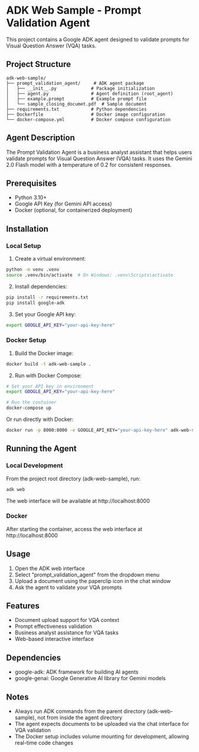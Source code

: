 # ADK Web Sample - Prompt Validation Agent

This project contains a Google ADK agent designed to validate prompts for Visual Question Answer (VQA) tasks.

## Project Structure

```
adk-web-sample/
├── prompt_validation_agent/     # ADK agent package
│   ├── __init__.py             # Package initialization
│   ├── agent.py                # Agent definition (root_agent)
│   ├── example.prompt          # Example prompt file
│   └── sample_closing_documet.pdf  # Sample document
├── requirements.txt            # Python dependencies
├── Dockerfile                  # Docker image configuration
└── docker-compose.yml          # Docker compose configuration
```

## Agent Description

The Prompt Validation Agent is a business analyst assistant that helps users validate prompts for Visual Question Answer (VQA) tasks. It uses the Gemini 2.0 Flash model with a temperature of 0.2 for consistent responses.

## Prerequisites

- Python 3.10+
- Google API Key (for Gemini API access)
- Docker (optional, for containerized deployment)

## Installation

### Local Setup

1. Create a virtual environment:
```bash
python -m venv .venv
source .venv/bin/activate  # On Windows: .venv\Scripts\activate
```

2. Install dependencies:
```bash
pip install -r requirements.txt
pip install google-adk
```

3. Set your Google API key:
```bash
export GOOGLE_API_KEY="your-api-key-here"
```

### Docker Setup

1. Build the Docker image:
```bash
docker build -t adk-web-sample .
```

2. Run with Docker Compose:
```bash
# Set your API key in environment
export GOOGLE_API_KEY="your-api-key-here"

# Run the container
docker-compose up
```

Or run directly with Docker:
```bash
docker run -p 8000:8000 -e GOOGLE_API_KEY="your-api-key-here" adk-web-sample
```

## Running the Agent

### Local Development

From the project root directory (adk-web-sample), run:
```bash
adk web
```

The web interface will be available at http://localhost:8000

### Docker

After starting the container, access the web interface at http://localhost:8000

## Usage

1. Open the ADK web interface
2. Select "prompt_validation_agent" from the dropdown menu
3. Upload a document using the paperclip icon in the chat window
4. Ask the agent to validate your VQA prompts

## Features

- Document upload support for VQA context
- Prompt effectiveness validation
- Business analyst assistance for VQA tasks
- Web-based interactive interface

## Dependencies

- google-adk: ADK framework for building AI agents
- google-genai: Google Generative AI library for Gemini models

## Notes

- Always run ADK commands from the parent directory (adk-web-sample), not from inside the agent directory
- The agent expects documents to be uploaded via the chat interface for VQA validation
- The Docker setup includes volume mounting for development, allowing real-time code changes